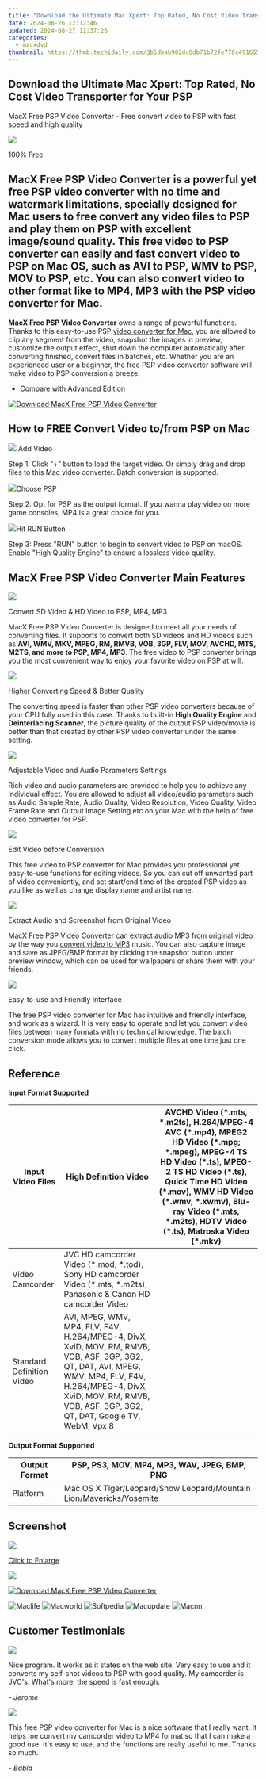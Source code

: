 ```yaml
---
title: "Download the Ultimate Mac Xpert: Top Rated, No Cost Video Transporter for Your PSP"
date: 2024-08-26 12:12:46
updated: 2024-08-27 11:37:26
categories:
  - macxdvd
thumbnail: https://thmb.techidaily.com/3b5dbab902dc8db71b72fe778c491655a451dd9fd6fc0286da7f19ebe4c291dd.jpg
---
```


## Download the Ultimate Mac Xpert: Top Rated, No Cost Video Transporter for Your PSP

MacX Free PSP Video Converter \- Free convert video to PSP with fast speed and high quality

![](https://www.macxdvd.com/psp-video-converter-free/../face/free-psp-converter-mac-pic.jpg) 

100% Free

## MacX Free PSP Video Converter is a powerful yet free PSP video converter with no time and watermark limitations, specially designed for Mac users to free convert any video files to PSP and play them on PSP with excellent image/sound quality. This free video to PSP converter can easily and fast convert video to PSP on Mac OS, such as **AVI to PSP, WMV to PSP, MOV to PSP, etc**. You can also convert video to other format like to **MP4, MP3** with the PSP video converter for Mac.

**MacX Free PSP Video Converter** owns a range of powerful functions. Thanks to this easy-to-use PSP [video converter for Mac](https://tools.techidaily.com/macxdvd/products/), you are allowed to clip any segment from the video, snapshot the images in preview, customize the output effect, shut down the computer automatically after converting finished, convert files in batches, etc. Whether you are an experienced user or a beginner, the free PSP video converter software will make video to PSP conversion a breeze.

* [Compare with Advanced Edition](https://tools.techidaily.com/macxdvd/products/)

[![Download MacX Free PSP Video Converter](https://www.macxdvd.com/psp-video-converter-free/../image/bottom-download-big.jpg)](https://www.macxdvd.com/download/macx-free-psp-video-converter.dmg) 

## How to FREE Convert Video to/from PSP on Mac

![](https://www.macxdvd.com/psp-video-converter-free/../i-pic/1.png) Add Video 

Step 1: Click "+" button to load the target video. Or simply drag and drop files to this Mac video converter. Batch conversion is supported.

![](https://www.macxdvd.com/psp-video-converter-free/../i-pic/2.png)Choose PSP 

Step 2: Opt for PSP as the output format. If you wanna play video on more game consoles, MP4 is a great choice for you.

![](https://www.macxdvd.com/psp-video-converter-free/../i-pic/3.png)Hit RUN Button

Step 3: Press "RUN" button to begin to convert video to PSP on macOS. Enable "High Quality Engine" to ensure a lossless video quality.

## MacX Free PSP Video Converter Main Features

![](https://www.macxdvd.com/psp-video-converter-free/image/1.jpg) 

Convert SD Video & HD Video to PSP, MP4, MP3

MacX Free PSP Video Converter is designed to meet all your needs of converting files. It supports to convert both SD videos and HD videos such as **AVI, WMV, MKV, MPEG, RM, RMVB, VOB, 3GP, FLV, MOV, AVCHD, MTS, M2TS, and more to PSP, MP4, MP3**. The free video to PSP converter brings you the most convenient way to enjoy your favorite video on PSP at will.

![](https://www.macxdvd.com/psp-video-converter-free/image/2.jpg) 

Higher Converting Speed & Better Quality

The converting speed is faster than other PSP video converters because of your CPU fully used in this case. Thanks to built-in **High Quality Engine** and **Deinterlacing Scanner**, the picture quality of the output PSP video/movie is better than that created by other PSP video converter under the same setting.

![](https://www.macxdvd.com/psp-video-converter-free/image/3.jpg) 

Adjustable Video and Audio Parameters Settings

Rich video and audio parameters are provided to help you to achieve any individual effect. You are allowed to adjust all video/audio parameters such as Audio Sample Rate, Audio Quality, Video Resolution, Video Quality, Video Frame Rate and Output Image Setting etc on your Mac with the help of free video converter for PSP.

![](https://www.macxdvd.com/psp-video-converter-free/image/4.jpg) 

Edit Video before Conversion

This free video to PSP converter for Mac provides you professional yet easy-to-use functions for editing videos. So you can cut off unwanted part of video conveniently, and set start/end time of the created PSP video as you like as well as change display name and artist name.

![](https://www.macxdvd.com/psp-video-converter-free/image/5.jpg) 

Extract Audio and Screenshot from Original Video

MacX Free PSP Video Converter can extract audio MP3 from original video by the way you [convert video to MP3](https://tools.techidaily.com/macxdvd/products/) music. You can also capture image and save as JPEG/BMP format by clicking the snapshot button under preview window, which can be used for wallpapers or share them with your friends.

![](https://www.macxdvd.com/psp-video-converter-free/image/6.jpg) 

Easy-to-use and Friendly Interface

The free PSP video converter for Mac has intuitive and friendly interface, and work as a wizard. It is very easy to operate and let you convert video files between many formats with no technical knowledge. The batch conversion mode allows you to convert multiple files at one time just one click.

## Reference

**Input Format Supported**

| Input Video Files         | High Definition Video                                                                                                                                                                                                            | AVCHD Video (\*.mts, \*.m2ts), H.264/MPEG-4 AVC (\*.mp4), MPEG2 HD Video (\*.mpg; \*.mpeg), MPEG-4 TS HD Video (\*.ts), MPEG-2 TS HD Video (\*.ts), Quick Time HD Video (\*.mov), WMV HD Video (\*.wmv, \*.xwmv), Blu-ray Video (\*.mts, \*.m2ts), HDTV Video (\*.ts), Matroska Video (\*.mkv) |
| ------------------------- | -------------------------------------------------------------------------------------------------------------------------------------------------------------------------------------------------------------------------------- | ---------------------------------------------------------------------------------------------------------------------------------------------------------------------------------------------------------------------------------------------------------------------------------------------- |
| Video Camcorder           | JVC HD camcorder Video (\*.mod, \*.tod), Sony HD camcorder Video (\*.mts, \*.m2ts), Panasonic & Canon HD camcorder Video                                                                                                         |                                                                                                                                                                                                                                                                                                |
| Standard Definition Video | AVI, MPEG, WMV, MP4, FLV, F4V, H.264/MPEG-4, DivX, XviD, MOV, RM, RMVB, VOB, ASF, 3GP, 3G2, QT, DAT, AVI, MPEG, WMV, MP4, FLV, F4V, H.264/MPEG-4, DivX, XviD, MOV, RM, RMVB, VOB, ASF, 3GP, 3G2, QT, DAT, Google TV, WebM, Vpx 8 |                                                                                                                                                                                                                                                                                                |

**Output Format Supported**

| Output Format | PSP, PS3, MOV, MP4, MP3, WAV, JPEG, BMP, PNG                         |
| ------------- | -------------------------------------------------------------------- |
| Platform      | Mac OS X Tiger/Leopard/Snow Leopard/Mountain Lion/Mavericks/Yosemite |

## Screenshot

![](https://www.macxdvd.com/psp-video-converter-free/image/screenshot.jpg)

[Click to Enlarge](https://tools.techidaily.com/macxdvd/products/)

![](https://www.macxdvd.com/psp-video-converter-free/image/screenshot_02.jpg) 

[![Download MacX Free PSP Video Converter](https://www.macxdvd.com/psp-video-converter-free/../image/bottom-download-big.jpg)](https://www.macxdvd.com/download/macx-free-psp-video-converter.dmg)

![Maclife](https://www.macxdvd.com/psp-video-converter-free/../i-pic/maclife.gif) ![Macworld](https://www.macxdvd.com/psp-video-converter-free/../i-pic/macworld.gif) ![Softpedia](https://www.macxdvd.com/psp-video-converter-free/../i-pic/softpedia.gif) ![Macupdate](https://www.macxdvd.com/psp-video-converter-free/../i-pic/macupdate.gif) ![Macnn](https://www.macxdvd.com/psp-video-converter-free/../i-pic/macnn.gif) 

## Customer Testimonials

![](https://www.macxdvd.com/psp-video-converter-free/../image/customer-ico.jpg) 

Nice program. It works as it states on the web site. Very easy to use and it converts my self-shot videos to PSP with good quality. My camcorder is JVC's. What's more, the speed is fast enough.

_\- Jerome_ 

![](https://www.macxdvd.com/psp-video-converter-free/../image/customer-ico.jpg) 

This free PSP video converter for Mac is a nice software that I really want. It helps me convert my camcorder video to MP4 format so that I can make a good use. It's easy to use, and the functions are really useful to me. Thanks so much.

_\- Babla_

<ins class="adsbygoogle"
     style="display:block"
     data-ad-format="autorelaxed"
     data-ad-client="ca-pub-7571918770474297"
     data-ad-slot="1223367746"></ins>



<ins class="adsbygoogle"
     style="display:block"
     data-ad-client="ca-pub-7571918770474297"
     data-ad-slot="8358498916"
     data-ad-format="auto"
     data-full-width-responsive="true"></ins>
